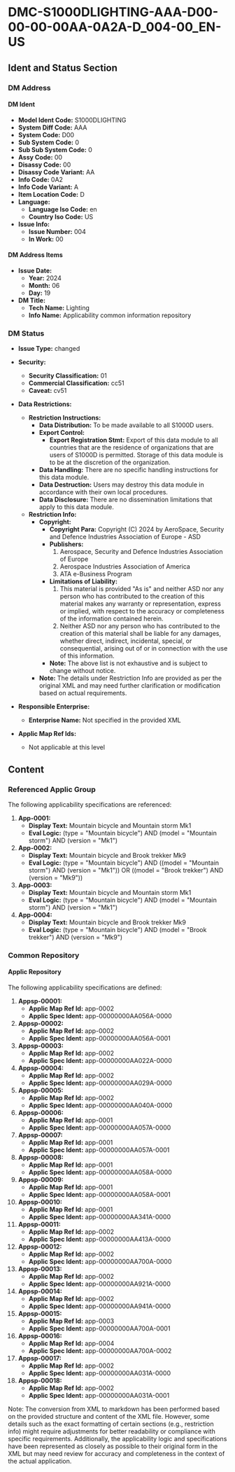 # DMC-S1000DLIGHTING-AAA-D00-00-00-00AA-0A2A-D_004-00_EN-US
## Ident and Status Section
### DM Address
#### DM Ident
* **Model Ident Code:** S1000DLIGHTING
* **System Diff Code:** AAA
* **System Code:** D00
* **Sub System Code:** 0
* **Sub Sub System Code:** 0
* **Assy Code:** 00
* **Disassy Code:** 00
* **Disassy Code Variant:** AA
* **Info Code:** 0A2
* **Info Code Variant:** A
* **Item Location Code:** D
* **Language:**
	+ **Language Iso Code:** en
	+ **Country Iso Code:** US
* **Issue Info:**
	+ **Issue Number:** 004
	+ **In Work:** 00

#### DM Address Items
* **Issue Date:**
	+ **Year:** 2024
	+ **Month:** 06
	+ **Day:** 19
* **DM Title:**
	+ **Tech Name:** Lighting
	+ **Info Name:** Applicability common information repository

### DM Status
* **Issue Type:** changed
* **Security:**
	+ **Security Classification:** 01
	+ **Commercial Classification:** cc51
	+ **Caveat:** cv51
* **Data Restrictions:**
	+ **Restriction Instructions:**
		- **Data Distribution:** To be made available to all S1000D users.
		- **Export Control:**
			- **Export Registration Stmt:** Export of this data module to all countries that are the residence of organizations that are users of S1000D is permitted. Storage of this data module is to be at the discretion of the organization.
		- **Data Handling:** There are no specific handling instructions for this data module.
		- **Data Destruction:** Users may destroy this data module in accordance with their own local procedures.
		- **Data Disclosure:** There are no dissemination limitations that apply to this data module.
	+ **Restriction Info:**
		- **Copyright:**
			- **Copyright Para:** Copyright (C) 2024 by AeroSpace, Security and Defence Industries Association of Europe - ASD
			- **Publishers:**
				1. Aerospace, Security and Defence Industries Association of Europe
				2. Aerospace Industries Association of America
				3. ATA e-Business Program
			- **Limitations of Liability:**
				1. This material is provided "As is" and neither ASD nor any person who has contributed to the creation of this material makes any warranty or representation, express or implied, with respect to the accuracy or completeness of the information contained herein.
				2. Neither ASD nor any person who has contributed to the creation of this material shall be liable for any damages, whether direct, indirect, incidental, special, or consequential, arising out of or in connection with the use of this information.
			- **Note:** The above list is not exhaustive and is subject to change without notice.
		- **Note:** The details under Restriction Info are provided as per the original XML and may need further clarification or modification based on actual requirements.

* **Responsible Enterprise:**
	+ **Enterprise Name:** Not specified in the provided XML
* **Applic Map Ref Ids:**
	+ Not applicable at this level

## Content
### Referenced Applic Group
The following applicability specifications are referenced:
1. **App-0001:**
	* **Display Text:** Mountain bicycle and Mountain storm Mk1
	* **Eval Logic:** (type = "Mountain bicycle") AND (model = "Mountain storm") AND (version = "Mk1")
2. **App-0002:**
	* **Display Text:** Mountain bicycle and Brook trekker Mk9
	* **Eval Logic:** (type = "Mountain bicycle") AND ((model = "Mountain storm") AND (version = "Mk1")) OR ((model = "Brook trekker") AND (version = "Mk9"))
3. **App-0003:**
	* **Display Text:** Mountain bicycle and Mountain storm Mk1
	* **Eval Logic:** (type = "Mountain bicycle") AND (model = "Mountain storm") AND (version = "Mk1")
4. **App-0004:**
	* **Display Text:** Mountain bicycle and Brook trekker Mk9
	* **Eval Logic:** (type = "Mountain bicycle") AND (model = "Brook trekker") AND (version = "Mk9")

### Common Repository
#### Applic Repository
The following applicability specifications are defined:
1. **Appsp-00001:**
	* **Applic Map Ref Id:** app-0002
	* **Applic Spec Ident:** app-00000000AA056A-0000
2. **Appsp-00002:**
	* **Applic Map Ref Id:** app-0002
	* **Applic Spec Ident:** app-00000000AA056A-0001
3. **Appsp-00003:**
	* **Applic Map Ref Id:** app-0002
	* **Applic Spec Ident:** app-00000000AA022A-0000
4. **Appsp-00004:**
	* **Applic Map Ref Id:** app-0002
	* **Applic Spec Ident:** app-00000000AA029A-0000
5. **Appsp-00005:**
	* **Applic Map Ref Id:** app-0002
	* **Applic Spec Ident:** app-00000000AA040A-0000
6. **Appsp-00006:**
	* **Applic Map Ref Id:** app-0001
	* **Applic Spec Ident:** app-00000000AA057A-0000
7. **Appsp-00007:**
	* **Applic Map Ref Id:** app-0001
	* **Applic Spec Ident:** app-00000000AA057A-0001
8. **Appsp-00008:**
	* **Applic Map Ref Id:** app-0001
	* **Applic Spec Ident:** app-00000000AA058A-0000
9. **Appsp-00009:**
	* **Applic Map Ref Id:** app-0001
	* **Applic Spec Ident:** app-00000000AA058A-0001
10. **Appsp-00010:**
	* **Applic Map Ref Id:** app-0001
	* **Applic Spec Ident:** app-00000000AA341A-0000
11. **Appsp-00011:**
	* **Applic Map Ref Id:** app-0002
	* **Applic Spec Ident:** app-00000000AA413A-0000
12. **Appsp-00012:**
	* **Applic Map Ref Id:** app-0002
	* **Applic Spec Ident:** app-00000000AA700A-0000
13. **Appsp-00013:**
	* **Applic Map Ref Id:** app-0002
	* **Applic Spec Ident:** app-00000000AA921A-0000
14. **Appsp-00014:**
	* **Applic Map Ref Id:** app-0002
	* **Applic Spec Ident:** app-00000000AA941A-0000
15. **Appsp-00015:**
	* **Applic Map Ref Id:** app-0003
	* **Applic Spec Ident:** app-00000000AA700A-0001
16. **Appsp-00016:**
	* **Applic Map Ref Id:** app-0004
	* **Applic Spec Ident:** app-00000000AA700A-0002
17. **Appsp-00017:**
	* **Applic Map Ref Id:** app-0002
	* **Applic Spec Ident:** app-00000000AA031A-0000
18. **Appsp-00018:**
	* **Applic Map Ref Id:** app-0002
	* **Applic Spec Ident:** app-00000000AA031A-0001

Note: The conversion from XML to markdown has been performed based on the provided structure and content of the XML file. However, some details such as the exact formatting of certain sections (e.g., restriction info) might require adjustments for better readability or compliance with specific requirements. Additionally, the applicability logic and specifications have been represented as closely as possible to their original form in the XML but may need review for accuracy and completeness in the context of the actual application.
